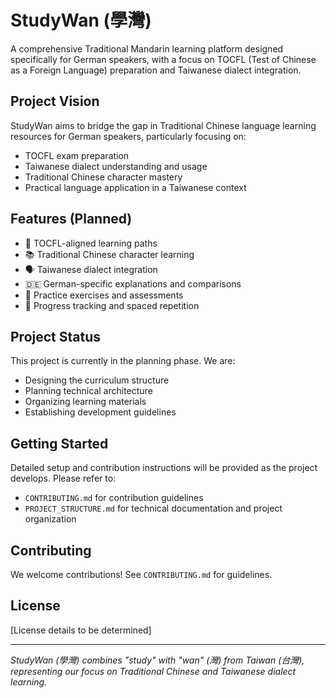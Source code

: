 # StudyWan (學灣)

A comprehensive Traditional Mandarin learning platform designed specifically for German speakers, with a focus on TOCFL (Test of Chinese as a Foreign Language) preparation and Taiwanese dialect integration.

## Project Vision

StudyWan aims to bridge the gap in Traditional Chinese language learning resources for German speakers, particularly focusing on:

- TOCFL exam preparation
- Taiwanese dialect understanding and usage
- Traditional Chinese character mastery
- Practical language application in a Taiwanese context

## Features (Planned)

- 🎯 TOCFL-aligned learning paths
- 📚 Traditional Chinese character learning
- 🗣️ Taiwanese dialect integration
- 🇩🇪 German-specific explanations and comparisons
- 📝 Practice exercises and assessments
- 🔄 Progress tracking and spaced repetition

## Project Status

This project is currently in the planning phase. We are:

- Designing the curriculum structure
- Planning technical architecture
- Organizing learning materials
- Establishing development guidelines

## Getting Started

Detailed setup and contribution instructions will be provided as the project develops. Please refer to:

- `CONTRIBUTING.md` for contribution guidelines
- `PROJECT_STRUCTURE.md` for technical documentation and project organization

## Contributing

We welcome contributions! See `CONTRIBUTING.md` for guidelines.

## License

[License details to be determined]

---
*StudyWan (學灣) combines "study" with "wan" (灣) from Taiwan (台灣), representing our focus on Traditional Chinese and Taiwanese dialect learning.*
